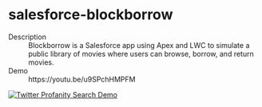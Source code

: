 # salesforce-blockborrow

<dl>
  <dt>Description</dt>
  <dd>Blockborrow is a Salesforce app using Apex and LWC to simulate a public library of movies where users can browse, borrow, and return movies.</dd>
  <dt>Demo</dt>
  <dd>https://youtu.be/u9SPchHMPFM<dd>
</dl>

[![Twitter Profanity Search Demo](https://i.imgur.com/BD4dHhq.png)](https://youtu.be/u7ebks9p440)
